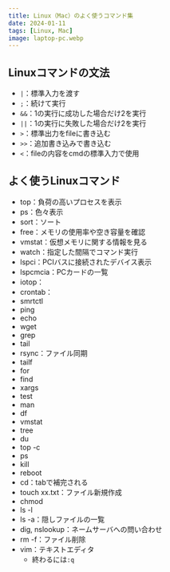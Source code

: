 ```yaml
---
title: Linux（Mac）のよく使うコマンド集
date: 2024-01-11
tags: [Linux, Mac]
image: laptop-pc.webp
---
```


## Linuxコマンドの文法

- `|`：標準入力を渡す
- `;`：続けて実行
- `&&`：1の実行に成功した場合だけ2を実行
- `||`：1の実行に失敗した場合だけ2を実行
- `>`：標準出力をfileに書き込む
- `>>`：追加書き込みで書き込む
- `<`：fileの内容をcmdの標準入力で使用


## よく使うLinuxコマンド

- top：負荷の高いプロセスを表示
- ps：色々表示
- sort：ソート
- free：メモリの使用率や空き容量を確認
- vmstat：仮想メモリに関する情報を見る
- watch：指定した間隔でコマンド実行
- lspci：PCIバスに接続されたデバイス表示
- lspcmcia：PCカードの一覧
- iotop：
- crontab：
- smrtctl
- ping
- echo
- wget
- grep
- tail
- rsync：ファイル同期
- tailf
- for
- find
- xargs
- test
- man
- df
- vmstat
- tree
- du
- top -c
- ps
- kill
- reboot
- cd：tabで補完される
- touch xx.txt：ファイル新規作成
- chmod
- ls -l
- ls -a：隠しファイルの一覧
- dig, nslookup：ネームサーバへの問い合わせ
- rm -f：ファイル削除
- vim：テキストエディタ
  - 終わるには`:q`
